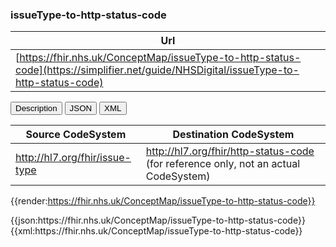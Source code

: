 ### issueType-to-http-status-code

| Url |
|--
| [https://fhir.nhs.uk/ConceptMap/issueType-to-http-status-code](https://simplifier.net/guide/NHSDigital/issueType-to-http-status-code) | 

<div class="tab">
 <button class="tablinks active" onclick="openTab(event, 'Description')">Description</button>
  <button class="tablinks" onclick="openTab(event, 'JSON')">JSON</button>
  <button class="tablinks" onclick="openTab(event, 'XML')">XML</button>
</div>

<div id="Description" class="tabcontent" style="display:block">
<table class="regular assets">
<thead>
<tr>
<th>Source CodeSystem</th>
<th>Destination CodeSystem</th>
</tr>
</thead>
<tbody>
<tr>
<td><a href="http://hl7.org/fhir/issue-type">http://hl7.org/fhir/issue-type</a></td>
<td><a href="http://hl7.org/fhir/http-status-code">http://hl7.org/fhir/http-status-code</a> (for reference only, not an actual CodeSystem)</td>
</tr>
</tbody>
</table>

{{render:https://fhir.nhs.uk/ConceptMap/issueType-to-http-status-code}}
</div>

<div id="JSON" class="tabcontent">
 {{json:https://fhir.nhs.uk/ConceptMap/issueType-to-http-status-code}}
</div>
<div id="XML" class="tabcontent">
 {{xml:https://fhir.nhs.uk/ConceptMap/issueType-to-http-status-code}}
</div>